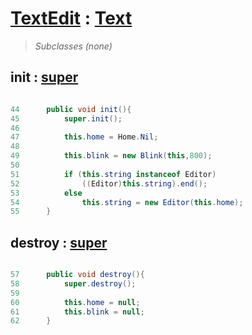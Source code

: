 # [TextEdit](OperatorsTextEdit.md) : [Text](OperatorsText.md) #

> _Subclasses (none)_

## init : [super](OperatorsText#init.md) ##

```java

44	    public void init(){
45	        super.init();
46
47	        this.home = Home.Nil;
48
49	        this.blink = new Blink(this,800);
50
51	        if (this.string instanceof Editor)
52	            ((Editor)this.string).end();
53	        else
54	            this.string = new Editor(this.home);
55	    }
```

## destroy : [super](OperatorsText#destroy.md) ##

```java

57	    public void destroy(){
58	        super.destroy();
59
60	        this.home = null;
61	        this.blink = null;
62	    }
```
